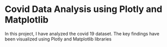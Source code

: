 # Covid Data Analysis using Plotly and Matplotlib

In this project, I have analyzed the covid 19 dataset.
The key findings have been visualized using Plotly and Matplotlib libraries

